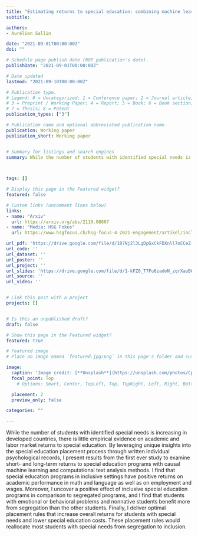```yaml
---
title: "Estimating returns to special education: combining machine learning and text analysis to address confounding"
subtitle: 

authors:
- Aurélien Sallin

date: "2021-09-01T00:00:00Z"
doi: ""

# Schedule page publish date (NOT publication's date).
publishDate: "2021-09-01T00:00:00Z"

# Date updated
lastmod: "2021-09-10T00:00:00Z"

# Publication type.
# Legend: 0 = Uncategorized; 1 = Conference paper; 2 = Journal article;
# 3 = Preprint / Working Paper; 4 = Report; 5 = Book; 6 = Book section;
# 7 = Thesis; 8 = Patent
publication_types: ["3"]

# Publication name and optional abbreviated publication name.
publication: Working paper
publication_short: Working paper


# Summary for listings and search engines
summary: While the number of students with identified special needs is increasing in developed countries, there is little empirical evidence on academic and labor market returns to special education. By leveraging unique insights into the special education placement process through written individual psychological records, I present results from the first ever study to examine short- and long-term returns to special education programs with causal machine learning and computational text analysis methods. I find that special education programs in inclusive settings have positive returns on academic performance in math and language as well as on employment and wages. Moreover, I uncover a positive effect of inclusive special education programs in comparison to segregated programs, and I find that students with emotional or behavioral problems and nonnative students benefit more from segregation than the other students. Finally, I deliver optimal placement rules that increase overall returns for students with special needs and lower special education costs. These placement rules would reallocate most students with special needs from segregation to inclusion.
 


tags: []

# Display this page in the Featured widget?
featured: false

# Custom links (uncomment lines below)
links:
- name: "Arxiv"
  url: https://arxiv.org/abs/2110.08807
- name: "Media: HSG Fokus"
  url: https://www.hsgfocus.ch/hsg-focus-4-2021-engagement/artikel/inclusive-schooling

url_pdf: 'https://drive.google.com/file/d/107Nj2l3LgDpGxCkFDXnll7oCCeZ-Yz4c/view?usp=sharing'
url_code: ''
url_dataset: ''
url_poster: ''
url_project: ''
url_slides: 'https://drive.google.com/file/d/1-kFZ0_T7Fu6zadoN_zqrXauB61sY56vz/view?usp=sharing'
url_source: ''
url_video: ''


# Link this post with a project
projects: []


# Is this an unpublished draft?
draft: false

# Show this page in the Featured widget?
featured: true

# Featured image
# Place an image named `featured.jpg/png` in this page's folder and customize its options here.

image:
  caption: 'Image credit: [**Unsplash**](https://unsplash.com/photos/CpkOjOcXdUY)'
  focal_point: Top
    # Options: Smart, Center, TopLeft, Top, TopRight, Left, Right, BottomLeft, Bottom, BottomRight

  placement: 2
  preview_only: false

categories: ""

---
```

While the number of students with identified special needs is increasing in developed countries, there is little empirical evidence on academic and labor market returns to special education. By leveraging unique insights into the special education placement process through written individual psychological records, I present results from the first ever study to examine short- and long-term returns to special education programs with causal machine learning and computational text analysis methods. I find that special education programs in inclusive settings have positive returns on academic performance in math and language as well as on employment and wages. Moreover, I uncover a positive effect of inclusive special education programs in comparison to segregated programs, and I find that students with emotional or behavioral problems and nonnative students benefit more from segregation than the other students. Finally, I deliver optimal placement rules that increase overall returns for students with special needs and lower special education costs. These placement rules would reallocate most students with special needs from segregation to inclusion.